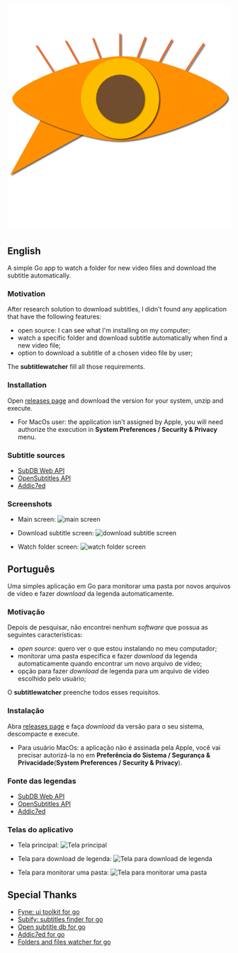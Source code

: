 # ![subtitlewatcher logo](./icon.png)

## English
A simple Go app to watch a folder for new video files and download the subtitle automatically.

### Motivation
After research solution to download subtitles, I didn't found any application that have the following features:

- open source: I can see what I'm installing on my computer;
- watch a specific folder and download subtitle automatically when find a new video file;
- option to download a subtitle of a chosen video file by user;

The **subtitlewatcher** fill all those requirements. 

### Installation
Open [releases page](https://github.com/polotto/subtitlewatcher/releases) and download the version for your system, unzip and execute.

- For MacOs user: the application isn't assigned by Apple, you will need authorize the execution in **System Preferences / Security & Privacy** menu. 

### Subtitle sources
- [SubDB Web API](http://thesubdb.com/)
- [OpenSubtitles API](http://trac.opensubtitles.org/projects/opensubtitles/wiki)
- [Addic7ed](http://www.addic7ed.com/)

### Screenshots
- Main screen:
![main screen](./images/screen1.png)

- Download subtitle screen:
![download subtitle screen](./images/screen2.png)

- Watch folder screen:
![watch folder screen](./images/screen3.png)

## Português
Uma simples aplicação em Go para monitorar uma pasta por novos arquivos de vídeo e fazer _download_ da legenda automaticamente.

### Motivação
Depois de pesquisar, não encontrei nenhum _software_ que possua as seguintes características:

- _open source_: quero ver o que estou instalando no meu computador;
- monitorar uma pasta específica e fazer _download_ da legenda automaticamente quando encontrar um novo arquivo de vídeo;
- opção para fazer _download_ de legenda para um arquivo de vídeo escolhido pelo usuário;

O **subtitlewatcher** preenche todos esses requisitos. 

### Instalação
Abra [releases page](https://github.com/polotto/subtitlewatcher/releases) e faça _download_ da versão para o seu sistema, descompacte e execute.

- Para usuário MacOs: a aplicação não é assinada pela Apple, você vai precisar autorizá-la no em **Preferência do Sistema / Segurança & Privacidade**(**System Preferences / Security & Privacy**).

### Fonte das legendas
- [SubDB Web API](http://thesubdb.com/)
- [OpenSubtitles API](http://trac.opensubtitles.org/projects/opensubtitles/wiki)
- [Addic7ed](http://www.addic7ed.com/)

### Telas do aplicativo
- Tela principal:
![Tela principal](./images/screen1.png)

- Tela para download de legenda:
![Tela para download de legenda](./images/screen2.png)

- Tela para monitorar uma pasta:
![Tela para monitorar uma pasta](./images/screen3.png)

## Special Thanks
- [Fyne: ui toolkit for go](https://fyne.io/)
- [Subify: subtitles finder for go](https://github.com/matcornic/subify)
- [Open subtitle db for go](https://github.com/oz/osdb)
- [Addic7ed for go](https://github.com/matcornic/addic7ed)
- [Folders and files watcher for go](https://github.com/radovskyb/watcher)